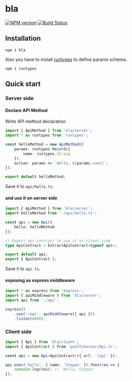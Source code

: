 # bla
[![NPM version](https://badge.fury.io/js/bla.svg)](http://badge.fury.io/js/bla) [![Build Status](https://secure.travis-ci.org/baby-loris/bla.svg)](http://travis-ci.org/baby-loris/bla)

## Installation
```
npm i bla
```
Also you have to install [runtypes](https://github.com/pelotom/runtypes) to define params schema.

```
npm i runtypes
```

## Quick start
### Server side
#### Declare API Method

Write API method declaration
```ts
import { ApiMethod } from 'bla/server';
import * as runtypes from 'runtypes';

const helloMethod = new ApiMethod({
    params: runtypes.Record({
        name: runtypes.String
    }),
    action: params => `Hello, ${params.name}`;
});

export default helloMethod;
```

Save it to `api/hello.ts`.

#### and use it on server side
```ts
import { ApiMethod } from 'bla/server';
import helloMethod from './api/hello.ts';

const api = new Api({
    hello: helloMethod
});

// Export api contract to use it on client side
type ApiContract = ExtractApiContract<typeof api>;

export default api;
export { ApiContract };
```

Save it to `api.ts`.

#### exposing as express middleware
```ts
import * as express from 'express';
import { apiMiddleware } from 'bla/server';
import api from './api';

express()
    .use('/api', apiMiddleware({ api }))
    .listen(8080);
```

### Client side
```ts
import { Api } from 'bla/client';
import { ApiContract } from 'pathToServer/Api.ts';

const api = new Api<ApiContract>({ url: '/api' });

api.exec('hello', { name: 'Stepan' }).then(res => {
    console.log(res); // 'Hello, Stepan'
});
```
